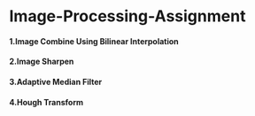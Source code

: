 # Image-Processing-Assignment
#### 1.Image Combine Using Bilinear Interpolation
#### 2.Image Sharpen 
#### 3.Adaptive Median Filter
#### 4.Hough Transform

